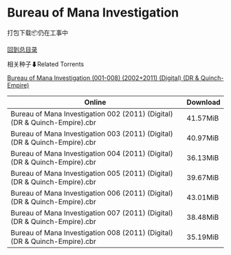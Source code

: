 # Bureau of Mana Investigation

打包下载📦仍在工事中

[回到总目录](/Catalogs.md)







相关种子⬇Related Torrents

[Bureau of Mana Investigation (001-008) (2002+2011) (Digital) (DR & Quinch-Empire)](https://github.com/alicewish/markdown/blob/master/torrent/Bureau-of-Mana-Investigation--001-008---2002-2011---Digital---DR---Quinch-Empire.md)

Online | Download
--- | ---
Bureau of Mana Investigation 002 (2011) (Digital) (DR & Quinch-Empire).cbr | 41.57MiB
Bureau of Mana Investigation 003 (2011) (Digital) (DR & Quinch-Empire).cbr | 40.97MiB
Bureau of Mana Investigation 004 (2011) (Digital) (DR & Quinch-Empire).cbr | 36.13MiB
Bureau of Mana Investigation 005 (2011) (Digital) (DR & Quinch-Empire).cbr | 39.67MiB
Bureau of Mana Investigation 006 (2011) (Digital) (DR & Quinch-Empire).cbr | 43.01MiB
Bureau of Mana Investigation 007 (2011) (Digital) (DR & Quinch-Empire).cbr | 38.48MiB
Bureau of Mana Investigation 008 (2011) (Digital) (DR & Quinch-Empire).cbr | 35.19MiB